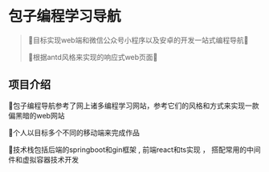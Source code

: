# 包子编程学习导航

> 💎目标实现web端和微信公众号小程序以及安卓的开发一站式编程导航💎
>
> 💎根据antd风格来实现的响应式web页面💎


## 项目介绍

🌿包子编程导航参考了网上诸多编程学习网站，参考它们的风格和方式来实现一款偏黑暗的web网站

🌿个人以目标多个不同的移动端来完成作品

🌿技术栈包括后端的springboot和gin框架 , 前端react和ts实现 ， 搭配常用的中间件和虚拟容器技术开发
